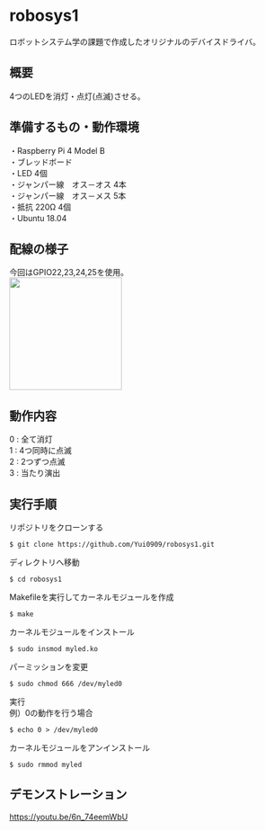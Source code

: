 # robosys1
ロボットシステム学の課題で作成したオリジナルのデバイスドライバ。

## 概要
4つのLEDを消灯・点灯(点滅)させる。

## 準備するもの・動作環境
・Raspberry Pi 4 Model B  
・ブレッドボード  
・LED 4個  
・ジャンパー線　オス－オス 4本  
・ジャンパー線　オス－メス 5本  
・抵抗 220Ω 4個  
・Ubuntu 18.04　　

## 配線の様子
今回はGPIO22,23,24,25を使用。  
<img src="https://user-images.githubusercontent.com/72923980/101601938-a70e9200-3a40-11eb-8e78-276d45d56692.jpg" width="200">

## 動作内容
0 : 全て消灯  
1 : 4つ同時に点滅  
2 : 2つずつ点滅  
3 : 当たり演出  

## 実行手順
リポジトリをクローンする  
~~~
$ git clone https://github.com/Yui0909/robosys1.git
~~~  
ディレクトリへ移動  
~~~
$ cd robosys1
~~~  
Makefileを実行してカーネルモジュールを作成  
~~~
$ make
~~~  
カーネルモジュールをインストール
~~~
$ sudo insmod myled.ko
~~~  
パーミッションを変更  
~~~
$ sudo chmod 666 /dev/myled0
~~~  
実行  
例）0の動作を行う場合  
~~~
$ echo 0 > /dev/myled0
~~~   
カーネルモジュールをアンインストール  
~~~
$ sudo rmmod myled
~~~  

## デモンストレーション
https://youtu.be/6n_74eemWbU
